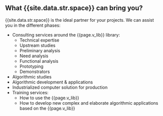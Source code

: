

What {{site.data.str.space}} can bring you?
-----------------------------------------

{{site.data.str.space}} is the ideal partner for your projects. We can assist you in the different phases:
* Consulting services around the {{page.v_lib}} library:
	* Technical expertise
	* Upstream studies
	* Preliminary analysis
	* Need analysis
	* Functional analysis
	* Prototyping
	* Demonstrators
* Algorithmic studies
* Algorithmic development & applications
* Industrialized computer solution for production
* Training services:
	* How to use the {{page.v_lib}}
	* How to develop new complex and elaborate algorithmic applications based on the {{page.v_lib}}

